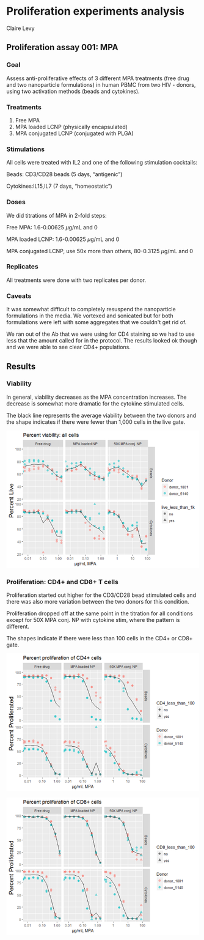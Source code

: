 Proliferation experiments analysis
================
Claire Levy

Proliferation assay 001: MPA
----------------------------

### Goal

Assess anti-proliferative effects of 3 different MPA treatments (free drug and two nanoparticle formulations) in human PBMC from two HIV - donors, using two activation methods (beads and cytokines).

### Treatments

1.  Free MPA
2.  MPA loaded LCNP (physically encapsulated)
3.  MPA conjugated LCNP (conjugated with PLGA)

### Stimulations

All cells were treated with IL2 and one of the following stimulation cocktails:

Beads: CD3/CD28 beads (5 days, “antigenic”)

Cytokines:IL15,IL7 (7 days, “homeostatic”)

### Doses

We did titrations of MPA in 2-fold steps:

Free MPA: 1.6-0.00625 *μ*g/mL and 0

MPA loaded LCNP: 1.6-0.00625 *μ*g/mL and 0

MPA conjugated LCNP, use 50x more than others, 80-0.3125 *μ*g/mL and 0

### Replicates

All treatments were done with two replicates per donor.

### Caveats

It was somewhat difficult to completely resuspend the nanoparticle formulations in the media. We vortexed and sonicated but for both formulations were left with some aggregates that we couldn't get rid of.

We ran out of the Ab that we were using for CD4 staining so we had to use less that the amount called for in the protocol. The results looked ok though and we were able to see clear CD4+ populations.

Results
-------

### Viability

In general, viability decreases as the MPA concentration increases. The decrease is somewhat more dramatic for the cytokine stimulated cells.

The black line represents the average viability between the two donors and the shape indicates if there were fewer than 1,000 cells in the live gate.

![](proliferation_experiments_analysis_files/figure-markdown_github/plot%20viability-1.png)

### Proliferation: CD4+ and CD8+ T cells

Proliferation started out higher for the CD3/CD28 bead stimulated cells and there was also more variation between the two donors for this condition.

Proliferation dropped off at the same point in the titration for all conditions except for 50X MPA conj. NP with cytokine stim, where the pattern is different.

The shapes indicate if there were less than 100 cells in the CD4+ or CD8+ gate.

![](proliferation_experiments_analysis_files/figure-markdown_github/plot%20percent%20proliferated%20CD4-1.png)

![](proliferation_experiments_analysis_files/figure-markdown_github/plot%20percent%20proliferated%20CD8-1.png)
